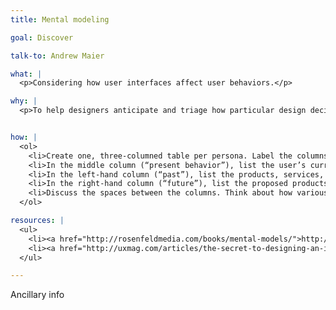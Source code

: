 ```yaml
---
title: Mental modeling

goal: Discover

talk-to: Andrew Maier

what: |
  <p>Considering how user interfaces affect user behaviors.</p>

why: |
  <p>To help designers anticipate and triage how particular design decisions might inform or facilitate future behavior.</p>


how: |
  <ol>
    <li>Create one, three-columned table per persona. Label the columns “Past,” “Present behavior,” “Future.”</li>
    <li>In the middle column (“present behavior”), list the user’s current behaviors and pain points, one per row.</li>
    <li>In the left-hand column (“past”), list the products, services, features, and/or interfaces that the user encounters as they get things done.</li>
    <li>In the right-hand column (“future”), list the proposed products, services, features, and/or interface elements that a user might use to get things done.</li>
    <li>Discuss the spaces between the columns. Think about how various aspects of the product’s interface shape its user’s understanding. Incorporate this information back into the project’s scope.</li>
  </ol>

resources: |
  <ul>
    <li><a href="http://rosenfeldmedia.com/books/mental-models/">http://rosenfeldmedia.com/books/mental-models/</a></li>
    <li><a href="http://uxmag.com/articles/the-secret-to-designing-an-intuitive-user-experience">http://uxmag.com/articles/the-secret-to-designing-an-intuitive-user-experience</a></li>
  </ul>

---
```


Ancillary info